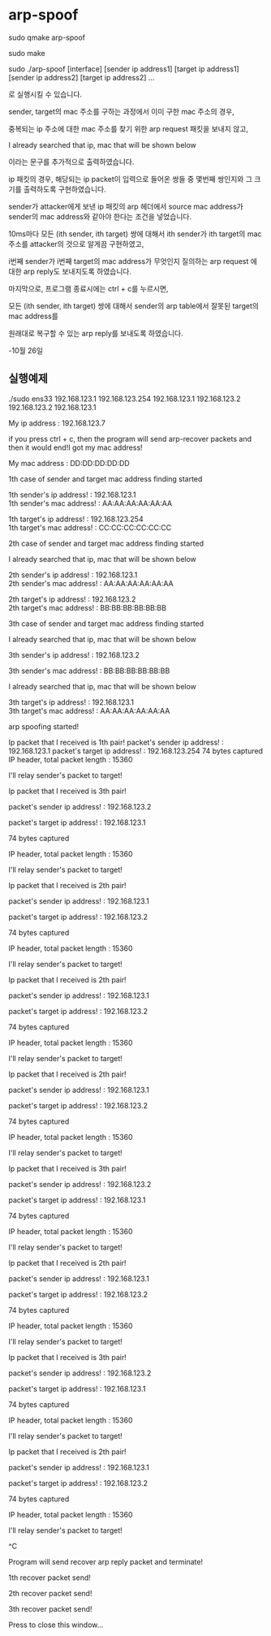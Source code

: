 # arp-spoof

sudo qmake arp-spoof
  
sudo make
  
sudo ./arp-spoof [interface] [sender ip address1] [target ip address1] [sender ip address2] [target ip address2] ...
  
로 실행시킬 수 있습니다.
  
  
  
  
sender, target의 mac 주소를 구하는 과정에서 이미 구한 mac 주소의 경우, 
  
중복되는 ip 주소에 대한 mac 주소를 찾기 위한 arp request 패킷을 보내지 않고,
  
I already searched that ip, mac that will be shown below
  
이라는 문구를 추가적으로 출력하였습니다.
  
  
  
  
ip 패킷의 경우, 해당되는 ip packet이 입력으로 들어온 쌍들 중 몇번째 쌍인지와 그 크기를 출력하도록 구현하였습니다.
  
sender가 attacker에게 보낸 ip 패킷의 arp 헤더에서 source mac address가 sender의 mac address와 같아야 한다는 조건을 넣었습니다.
  
  
  
10ms마다 모든 (ith sender, ith target) 쌍에 대해서 ith sender가 ith target의 mac 주소를 attacker의 것으로 알게끔 구현하였고,
  
i번째 sender가 i번째 target의 mac address가 무엇인지 질의하는 arp request 에 대한 arp reply도 보내지도록 하였습니다.
  
  
  
마지막으로, 프로그램 종료시에는 ctrl + c를 누르시면,
  
모든 (ith sender, ith target) 쌍에 대해서 sender의 arp table에서 잘못된 target의 mac address를 
  
원래대로 복구할 수 있는 arp reply를 보내도록 하였습니다.
  
-10월 26일
  
## 실행예제
  
./sudo ens33 192.168.123.1 192.168.123.254 192.168.123.1 192.168.123.2 192.168.123.2 192.168.123.1
   
My ip address : 192.168.123.7
   
if you press ctrl + c, then the program will send arp-recover packets and then it would end!I got my mac address!
   
My mac address : DD:DD:DD:DD:DD
   
1th case of sender and target mac address finding started
   
1th sender's ip  address!	: 192.168.123.1   
1th sender's mac address!	: AA:AA:AA:AA:AA:AA   
   
1th target's ip  address!	: 192.168.123.254   
1th target's mac address!	: CC:CC:CC:CC:CC:CC   
   
2th case of sender and target mac address finding started   
   
I already searched that ip, mac that will be shown below   

2th sender's ip  address!	: 192.168.123.1   
2th sender's mac address!	: AA:AA:AA:AA:AA:AA   

2th target's ip  address!	: 192.168.123.2   
2th target's mac address!	: BB:BB:BB:BB:BB:BB   
   
3th case of sender and target mac address finding started   
   
I already searched that ip, mac that will be shown below   

3th sender's ip  address!	: 192.168.123.2   
   
3th sender's mac address!	: BB:BB:BB:BB:BB:BB   
   
I already searched that ip, mac that will be shown below   

3th target's ip  address!	: 192.168.123.1   
3th target's mac address!	: AA:AA:AA:AA:AA:AA   

arp spoofing started!
   
Ip packet that I received is 1th pair!
packet's sender ip  address!	: 192.168.123.1
packet's target ip  address!	: 192.168.123.254
74 bytes captured
IP header, total packet length : 15360
   
   
I'll relay sender's packet to target!



Ip packet that I received is 3th pair!

packet's sender ip  address!	: 192.168.123.2

packet's target ip  address!	: 192.168.123.1

74 bytes captured

IP header, total packet length : 15360



I'll relay sender's packet to target!



Ip packet that I received is 2th pair!

packet's sender ip  address!	: 192.168.123.1

packet's target ip  address!	: 192.168.123.2

74 bytes captured

IP header, total packet length : 15360



I'll relay sender's packet to target!



Ip packet that I received is 2th pair!

packet's sender ip  address!	: 192.168.123.1

packet's target ip  address!	: 192.168.123.2

74 bytes captured

IP header, total packet length : 15360



I'll relay sender's packet to target!



Ip packet that I received is 2th pair!

packet's sender ip  address!	: 192.168.123.1

packet's target ip  address!	: 192.168.123.2

74 bytes captured

IP header, total packet length : 15360



I'll relay sender's packet to target!



Ip packet that I received is 3th pair!

packet's sender ip  address!	: 192.168.123.2

packet's target ip  address!	: 192.168.123.1

74 bytes captured

IP header, total packet length : 15360



I'll relay sender's packet to target!



Ip packet that I received is 2th pair!

packet's sender ip  address!	: 192.168.123.1

packet's target ip  address!	: 192.168.123.2

74 bytes captured

IP header, total packet length : 15360



I'll relay sender's packet to target!



Ip packet that I received is 3th pair!

packet's sender ip  address!	: 192.168.123.2

packet's target ip  address!	: 192.168.123.1

74 bytes captured

IP header, total packet length : 15360



I'll relay sender's packet to target!



Ip packet that I received is 2th pair!

packet's sender ip  address!	: 192.168.123.1

packet's target ip  address!	: 192.168.123.2

74 bytes captured

IP header, total packet length : 15360



I'll relay sender's packet to target!

^C



Program will send recover arp reply packet and terminate!

1th recover packet send!

2th recover packet send!

3th recover packet send!

Press <RETURN> to close this window...



